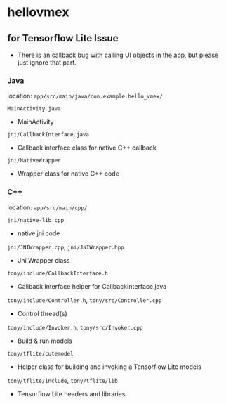# hellovmex
## for Tensorflow Lite Issue

* There is an callback bug with calling UI objects in the app, but please just ignore that part.


### Java
location: `app/src/main/java/con.example.hello_vmex/`

`
MainActivity.java
`
* MainActivity

`
jni/CallbackInterface.java
`
* Callback interface class for native C++ callback

`
jni/NativeWrapper
`
* Wrapper class for native C++ code


### C++
location: `app/src/main/cpp/`

`
jni/native-lib.cpp
`
* native jni code

`jni/JNIWrapper.cpp`, `jni/JNIWrapper.hpp`
* Jni Wrapper class


`
tony/include/CallbackInterface.h
`
* Callback interface helper for CallbackInterface.java

`tony/include/Controller.h`, `tony/src/Controller.cpp`
* Control thread(s)


`tony/include/Invoker.h`, `tony/src/Invoker.cpp`
* Build & run models


`
tony/tflite/cutemodel
`
* Helper class for building and invoking a Tensorflow Lite models


`tony/tflite/include`, `tony/tflite/lib`
* Tensorflow Lite headers and libraries 








